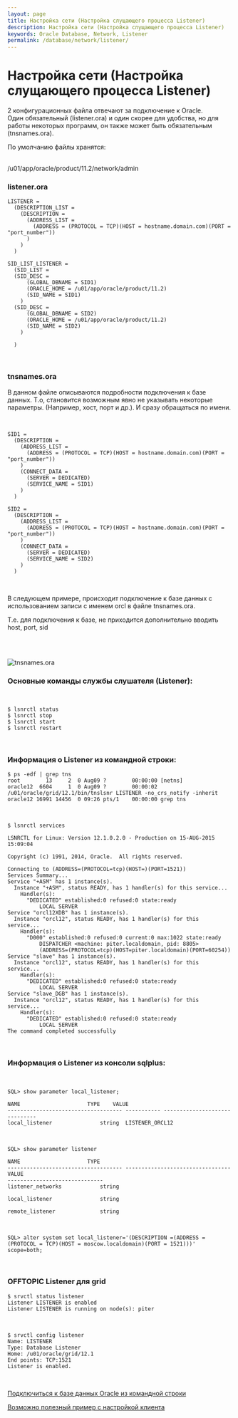 ```yaml
---
layout: page
title: Настройка сети (Настройка слущающего процесса Listener)
description: Настройка сети (Настройка слущающего процесса Listener)
keywords: Oracle Database, Network, Listener
permalink: /database/network/listener/
---
```


# Настройка сети (Настройка слущающего процесса Listener)

2 конфигурационных файла отвечают за подключение к Oracle.<br/>
Один обязательный (listener.ora) и один скорее для удобства, но для работы некоторых программ, он также может быть обязательным
(tnsnames.ora).<br/>

По умолчанию файлы хранятся:

<br/>
/u01/app/oracle/product/11.2/network/admin

<br/>

### listener.ora

```
LISTENER =
  (DESCRIPTION_LIST =
    (DESCRIPTION =
      (ADDRESS_LIST =
        (ADDRESS = (PROTOCOL = TCP)(HOST = hostname.domain.com)(PORT = "port_number"))
      )
    )
  )

SID_LIST_LISTENER =
  (SID_LIST =
  (SID_DESC =
      (GLOBAL_DBNAME = SID1)
      (ORACLE_HOME = /u01/app/oracle/product/11.2)
      (SID_NAME = SID1)
    )
  (SID_DESC =
      (GLOBAL_DBNAME = SID2)
      (ORACLE_HOME = /u01/app/oracle/product/11.2)
      (SID_NAME = SID2)
    )

  )
```

<br/>

### tnsnames.ora

В данном файле описываются подробности подключения к базе данных. Т.о, становится возможным явно не указывать некоторые параметры. (Например, хост, порт и др.).
И сразу обращаться по имени.

<br/>

```
SID1 =
  (DESCRIPTION =
    (ADDRESS_LIST =
      (ADDRESS = (PROTOCOL = TCP)(HOST = hostname.domain.com)(PORT = "port_number"))
    )
    (CONNECT_DATA =
      (SERVER = DEDICATED)
      (SERVICE_NAME = SID1)
    )
  )

SID2 =
  (DESCRIPTION =
    (ADDRESS_LIST =
      (ADDRESS = (PROTOCOL = TCP)(HOST = hostname.domain.com)(PORT = "port_number"))
    )
    (CONNECT_DATA =
      (SERVER = DEDICATED)
      (SERVICE_NAME = SID2)
    )
  )
```

<br/>

В следующем примере, происходит подключение к базе данных с использованием записи с именем orcl в файле tnsnames.ora.

Т.е. для подключения к базе, не приходится дополнительно вводить host, port, sid

<br/><br/>

<img src="https://img.oracledba.net/odba/oracleInstallation/_Windows/Oracle_Database_10g_Release_2_Installation/Oracle_Database_10g_Release_2_Installation_114.png" border="0" alt="tnsnames.ora">

<br/>

### Основные команды службы слушателя (Listener):

<br/>

```
$ lsnrctl status
$ lsnrctl stop
$ lsnrctl start
$ lsnrctl restart
```

<br/>

### Информация о Listener из командной строки:

```
$ ps -edf | grep tns
root        13     2  0 Aug09 ?        00:00:00 [netns]
oracle12  6604     1  0 Aug09 ?        00:00:02 /u01/oracle/grid/12.1/bin/tnslsnr LISTENER -no_crs_notify -inherit
oracle12 16991 14456  0 09:26 pts/1    00:00:00 grep tns
```

<br/>

```
$ lsnrctl services

LSNRCTL for Linux: Version 12.1.0.2.0 - Production on 15-AUG-2015 15:09:04

Copyright (c) 1991, 2014, Oracle.  All rights reserved.

Connecting to (ADDRESS=(PROTOCOL=tcp)(HOST=)(PORT=1521))
Services Summary...
Service "+ASM" has 1 instance(s).
  Instance "+ASM", status READY, has 1 handler(s) for this service...
    Handler(s):
      "DEDICATED" established:0 refused:0 state:ready
          LOCAL SERVER
Service "orcl12XDB" has 1 instance(s).
  Instance "orcl12", status READY, has 1 handler(s) for this service...
    Handler(s):
      "D000" established:0 refused:0 current:0 max:1022 state:ready
          DISPATCHER <machine: piter.localdomain, pid: 8805>
          (ADDRESS=(PROTOCOL=tcp)(HOST=piter.localdomain)(PORT=60254))
Service "slave" has 1 instance(s).
  Instance "orcl12", status READY, has 1 handler(s) for this service...
    Handler(s):
      "DEDICATED" established:0 refused:0 state:ready
          LOCAL SERVER
Service "slave_DGB" has 1 instance(s).
  Instance "orcl12", status READY, has 1 handler(s) for this service...
    Handler(s):
      "DEDICATED" established:0 refused:0 state:ready
          LOCAL SERVER
The command completed successfully
```

<br/>

### Информация о Listener из консоли sqlplus:

<br/>

```
SQL> show parameter local_listener;

NAME				     TYPE	 VALUE
------------------------------------ ----------- ------------------------------
local_listener			     string	 LISTENER_ORCL12
```

<br/>

```
SQL> show parameter listener

NAME				     TYPE
------------------------------------ ---------------------------------
VALUE
------------------------------
listener_networks		     string

local_listener			     string

remote_listener 		     string
```

<br/>

```
SQL> alter system set local_listener='(DESCRIPTION =(ADDRESS = (PROTOCOL = TCP)(HOST = moscow.localdomain)(PORT = 1521)))' scope=both;
```

 <br/>

### OFFTOPIC Listener для grid

```
$ srvctl status listener
Listener LISTENER is enabled
Listener LISTENER is running on node(s): piter
```

 <br/>

```
$ srvctl config listener
Name: LISTENER
Type: Database Listener
Home: /u01/oracle/grid/12.1
End points: TCP:1521
Listener is enabled.
```

<br/>

[Подключиться к базе данных Oracle из командной строки](https://odba.ru/showthread.php?t=66)

[Возможно полезный пример с настройкой клиента](https://odba.ru/showthread.php?t=294&page=2)
